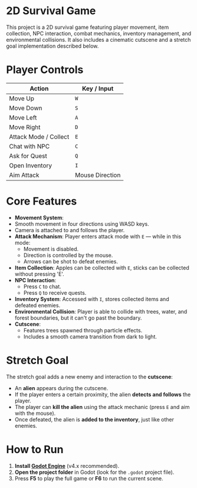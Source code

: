 # 2D Survival Game

This project is a 2D survival game featuring player movement, item collection, NPC interaction, combat mechanics, inventory management, and environmental collisions. 
It also includes a cinematic cutscene and a stretch goal implementation described below.

# Player Controls

| Action                | Key / Input         |
|-----------------------|---------------------|
| Move Up               | `W`                 |
| Move Down             | `S`                 |
| Move Left             | `A`                 |
| Move Right            | `D`                 |
| Attack Mode / Collect | `E`                 |
| Chat with NPC         | `C`                 |
| Ask for Quest         | `Q`                 |
| Open Inventory        | `I`                 |
| Aim Attack            | Mouse Direction     |

# Core Features

- **Movement System**:
- Smooth movement in four directions using WASD keys.
- Camera is attached to and follows the player.
- **Attack Mechanism**: Player enters attack mode with `E` — while in this mode:
  - Movement is disabled.
  - Direction is controlled by the mouse.
  - Arrows can be shot to defeat enemies.
- **Item Collection**: Apples can be collected with `E`, sticks can be collected without pressing 'E'.
- **NPC Interaction**:
  - Press `C` to chat.
  - Press `Q` to receive quests.
- **Inventory System**: Accessed with `I`, stores collected items and defeated enemies.
- **Environmental Collision**: Player is able to collide with trees, water, and forest boundaries, but it can't go past the boundary.
- **Cutscene**:
  - Features trees spawned through particle effects.
  - Includes a smooth camera transition from dark to light.

# Stretch Goal

The stretch goal adds a new enemy and interaction to the **cutscene**:

- An **alien** appears during the cutscene.
- If the player enters a certain proximity, the alien **detects and follows** the player.
- The player can **kill the alien** using the attack mechanic (press `E` and aim with the mouse).
- Once defeated, the alien is **added to the inventory**, just like other enemies.
  
# How to Run

1. **Install [Godot Engine](https://godotengine.org/)** (v4.x recommended).
2. **Open the project folder** in Godot (look for the `.godot` project file).
3. Press **F5** to play the full game or **F6** to run the current scene.

